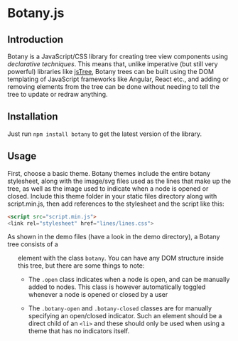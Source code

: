 # Botany.js

## Introduction

Botany is a JavaScript/CSS library for creating tree view components using *declarative techniques*. This means that,
unlike imperative (but still very powerful) libraries like [jsTree](http://www.jstree.com/), Botany trees can be built
using the DOM templating of JavaScript frameworks like Angular, React etc., and adding or removing elements from the
tree can be done without needing to tell the tree to update or redraw anything.

## Installation

Just run `npm install botany` to get the latest version of the library.

## Usage

First, choose a basic theme. Botany themes include the entire botany stylesheet, along with the image/svg files used
as the lines that make up the tree, as well as the image used to indicate when a node is opened or closed.
Include this theme folder in your static files directory along with script.min.js, then add references to the
stylesheet and the script like this:

```html
<script src="script.min.js">
<link rel="stylesheet" href="lines/lines.css">
```

As shown in the demo files (have a look in the demo directory), a Botany tree consists of a <ul> element with the class
`botany`. You can have any DOM structure inside this tree, but there are some things to note:

* The `.open` class indicates when a node is open, and can be manually added to nodes. This class is however automatically
toggled whenever a node is opened or closed by a user

* The `.botany-open` and `.botany-closed` classes are for manually specifying an open/closed indicator. Such an element
should be a direct child of an `<li>` and these should only be used when using a theme that has no indicators itself.
